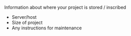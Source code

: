 Information about where your project is stored / inscribed

* Server/host
* Size of project
* Any instructions for maintenance 
